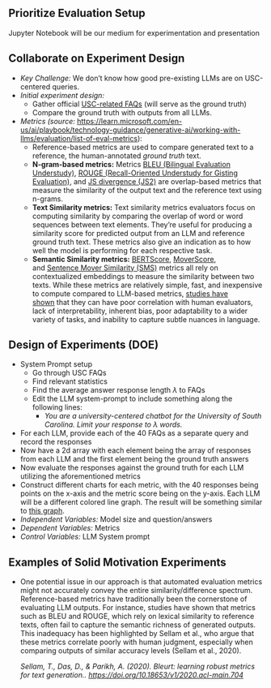 ## **Prioritize Evaluation Setup**

Jupyter Notebook will be our medium for experimentation and presentation

## **Collaborate on Experiment Design**

- *Key Challenge:* We don’t know how good pre-existing LLMs are on USC-centered queries.
- *Initial experiment design:*
    - Gather official [USC-related FAQs](https://sc.edu/about/offices_and_divisions/advising/curriculum_services/faq/index.php) (will serve as the ground truth)
    - Compare the ground truth with outputs from all LLMs.
- *Metrics (source:* https://learn.microsoft.com/en-us/ai/playbook/technology-guidance/generative-ai/working-with-llms/evaluation/list-of-eval-metrics):
    - Reference-based metrics are used to compare generated text to a reference, the human-annotated *ground truth* text.
    - **N-gram-based metrics:** Metrics [BLEU (Bilingual Evaluation Understudy)](https://aclanthology.org/P02-1040.pdf), [ROUGE (Recall-Oriented Understudy for Gisting Evaluation)](https://aclanthology.org/W04-1013.pdf), and [JS divergence (JS2)](http://arxiv.org/abs/2010.07100) are overlap-based metrics that measure the similarity of the output text and the reference text using n-grams.
    - **Text Similarity metrics:** Text similarity metrics evaluators focus on computing similarity by comparing the overlap of word or word sequences between text elements. They’re useful for producing a similarity score for predicted output from an LLM and reference ground truth text. These metrics also give an indication as to how well the model is performing for each respective task.
    - **Semantic Similarity metrics:** [BERTScore](https://github.com/Tiiiger/bert_score), [MoverScore](http://tiny.cc/vsqtbz), and [Sentence Mover Similarity (SMS)](https://github.com/src-d/wmd-relax) metrics all rely on contextualized embeddings to measure the similarity between two texts. While these metrics are relatively simple, fast, and inexpensive to compute compared to LLM-based metrics, [studies have shown](https://arxiv.org/abs/2008.12009) that they can have poor correlation with human evaluators, lack of interpretability, inherent bias, poor adaptability to a wider variety of tasks, and inability to capture subtle nuances in language.

## **Design of Experiments (DOE)**

- System Prompt setup
    - Go through USC FAQs
    - Find relevant statistics
    - Find the average answer response length $\lambda$ to FAQs
    - Edit the LLM system-prompt to include something along the following lines:
        - *You are a university-centered chatbot for the University of South Carolina. Limit your response to $\lambda$ words.*
- For each LLM, provide each of the 40 FAQs as a separate query and record the responses
- Now have a 2d array with each element being the array of responses from each LLM and the first element being the ground truth answers
- Now evaluate the responses against the ground truth for each LLM utilizing the aforementioned metrics
- Construct different charts for each metric, with the 40 responses being points on the x-axis and the metric score being on the y-axis. Each LLM will be a different colored line graph. The result will be something similar to [this graph](https://canvasjs.com/wp-content/uploads/2021/03/multi-series-line-chart.png).
- *Independent Variables:* Model size and question/answers
- *Dependent Variables:* Metrics
- *Control Variables:* LLM System prompt

## **Examples of Solid Motivation Experiments**

- One potential issue in our approach is that automated evaluation metrics might not accurately convey the entire similarity/difference spectrum. Reference-based metrics have traditionally been the cornerstone of evaluating LLM outputs. For instance, studies have shown that metrics such as BLEU and ROUGE, which rely on lexical similarity to reference texts, often fail to capture the semantic richness of generated outputs. This inadequacy has been highlighted by Sellam et al., who argue that these metrics correlate poorly with human judgment, especially when comparing outputs of similar accuracy levels (Sellam et al., 2020).
    
    *Sellam, T., Das, D., & Parikh, A. (2020). Bleurt: learning robust metrics for text generation.. https://doi.org/10.18653/v1/2020.acl-main.704*